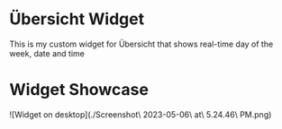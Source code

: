 # Übersicht Widget
This is my custom widget for Übersicht that shows real-time day of the week, date and time 

# Widget Showcase
![Widget on desktop](./Screenshot\ 2023-05-06\ at\ 5.24.46\ PM.png)
